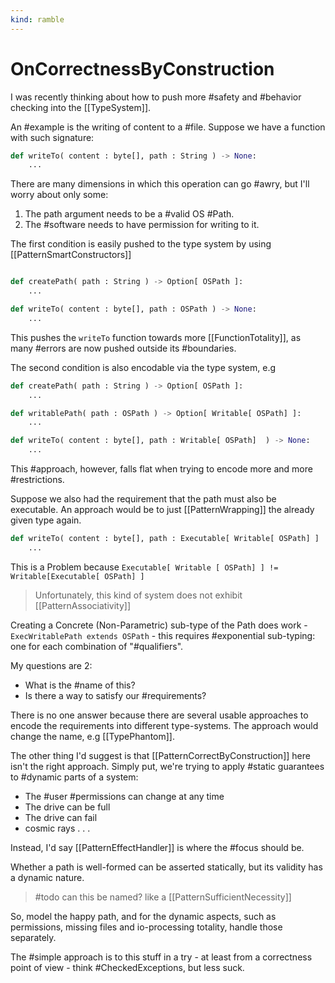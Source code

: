 ```yaml
---
kind: ramble
---
```


# OnCorrectnessByConstruction

I was recently thinking about how to push more #safety and #behavior checking into the [[TypeSystem]].

An #example is the writing of content to a #file.
Suppose we have a function with such signature:

```python
def writeTo( content : byte[], path : String ) -> None: 
    ...
```

There are many dimensions in which this operation can go #awry, but I'll worry about only some:

1. The path argument needs to be a #valid OS #Path.
2. The #software needs to have permission for writing to it.

The first condition is easily pushed to the type system by using [[PatternSmartConstructors]]

```python

def createPath( path : String ) -> Option[ OSPath ]:
    ...

def writeTo( content : byte[], path : OSPath ) -> None:
    ...

```

This pushes the `writeTo` function towards more [[FunctionTotality]], as many #errors are now pushed outside its #boundaries.

The second condition is also encodable via the type system, e.g

```python
def createPath( path : String ) -> Option[ OSPath ]:
    ...

def writablePath( path : OSPath ) -> Option[ Writable[ OSPath] ]:
    ...

def writeTo( content : byte[], path : Writable[ OSPath]  ) -> None:
    ...    
```

This #approach, however, falls flat when trying to encode more and more #restrictions.

Suppose we also had the requirement that the path must also be executable.
An approach would be to just [[PatternWrapping]] the already given type again.

```python
def writeTo( content : byte[], path : Executable[ Writable[ OSPath] ]  ) -> None:
    ...
```

This is a Problem because `Executable[ Writable [ OSPath] ] != Writable[Executable[ OSPath] ]`

> Unfortunately, this kind of system does not exhibit [[PatternAssociativity]]

Creating a Concrete (Non-Parametric) sub-type of the Path does work -  `ExecWritablePath extends OSPath` - this requires #exponential sub-typing: one for each combination of "#qualifiers".

My questions are 2:

* What is the #name of this?
* Is there a way to satisfy our #requirements?

There is no one answer because there are several usable approaches to encode the requirements into different type-systems. The approach would change the name, e.g [[TypePhantom]].

The other thing I'd suggest is that [[PatternCorrectByConstruction]] here isn't the right approach. Simply put, we're trying to apply #static guarantees to #dynamic parts of a system:

* The #user #permissions can change at any time
* The drive can be full
* The drive can fail
* cosmic rays . . .

Instead, I'd say [[PatternEffectHandler]] is where the #focus should be.

Whether a path is well-formed can be asserted statically, but its validity has a dynamic nature.

> #todo can this be named? like a [[PatternSufficientNecessity]]

So, model the happy path, and for the dynamic aspects, such as permissions, missing files and io-processing totality, handle those separately.

The #simple approach is to this stuff in a try - at least from a correctness point of view - think #CheckedExceptions, but less suck.
